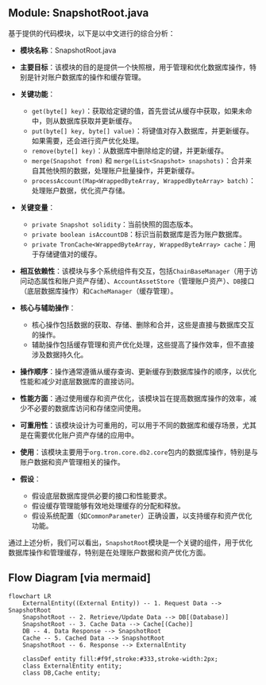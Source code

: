 ## Module: SnapshotRoot.java
基于提供的代码模块，以下是以中文进行的综合分析：

- **模块名称**：SnapshotRoot.java

- **主要目标**：该模块的目的是提供一个快照根，用于管理和优化数据库操作，特别是针对账户数据库的操作和缓存管理。

- **关键功能**：
  - `get(byte[] key)`：获取给定键的值，首先尝试从缓存中获取，如果未命中，则从数据库获取并更新缓存。
  - `put(byte[] key, byte[] value)`：将键值对存入数据库，并更新缓存。如果需要，还会进行资产优化处理。
  - `remove(byte[] key)`：从数据库中删除给定的键，并更新缓存。
  - `merge(Snapshot from)` 和 `merge(List<Snapshot> snapshots)`：合并来自其他快照的数据，处理账户批量操作，并更新缓存。
  - `processAccount(Map<WrappedByteArray, WrappedByteArray> batch)`：处理账户数据，优化资产存储。

- **关键变量**：
  - `private Snapshot solidity`：当前快照的固态版本。
  - `private boolean isAccountDB`：标识当前数据库是否为账户数据库。
  - `private TronCache<WrappedByteArray, WrappedByteArray> cache`：用于存储键值对的缓存。

- **相互依赖性**：该模块与多个系统组件有交互，包括`ChainBaseManager`（用于访问动态属性和账户资产存储）、`AccountAssetStore`（管理账户资产）、`DB`接口（底层数据库操作）和`CacheManager`（缓存管理）。

- **核心与辅助操作**：
  - 核心操作包括数据的获取、存储、删除和合并，这些是直接与数据库交互的操作。
  - 辅助操作包括缓存管理和资产优化处理，这些提高了操作效率，但不直接涉及数据持久化。

- **操作顺序**：操作通常遵循从缓存查询、更新缓存到数据库操作的顺序，以优化性能和减少对底层数据库的直接访问。

- **性能方面**：通过使用缓存和资产优化，该模块旨在提高数据库操作的效率，减少不必要的数据库访问和存储空间使用。

- **可重用性**：该模块设计为可重用的，可以用于不同的数据库和缓存场景，尤其是在需要优化账户资产存储的应用中。

- **使用**：该模块主要用于`org.tron.core.db2.core`包内的数据库操作，特别是与账户数据和资产管理相关的操作。

- **假设**：
  - 假设底层数据库提供必要的接口和性能要求。
  - 假设缓存管理能够有效地处理缓存的分配和释放。
  - 假设系统配置（如`CommonParameter`）正确设置，以支持缓存和资产优化功能。

通过上述分析，我们可以看出，`SnapshotRoot`模块是一个关键的组件，用于优化数据库操作和管理缓存，特别是在处理账户数据和资产优化方面。
## Flow Diagram [via mermaid]
```mermaid
flowchart LR
    ExternalEntity((External Entity)) -- 1. Request Data --> SnapshotRoot
    SnapshotRoot -- 2. Retrieve/Update Data --> DB[(Database)]
    SnapshotRoot -- 3. Cache Data --> Cache[(Cache)]
    DB -- 4. Data Response --> SnapshotRoot
    Cache -- 5. Cached Data --> SnapshotRoot
    SnapshotRoot -- 6. Response --> ExternalEntity

    classDef entity fill:#f9f,stroke:#333,stroke-width:2px;
    class ExternalEntity entity;
    class DB,Cache entity;
```
